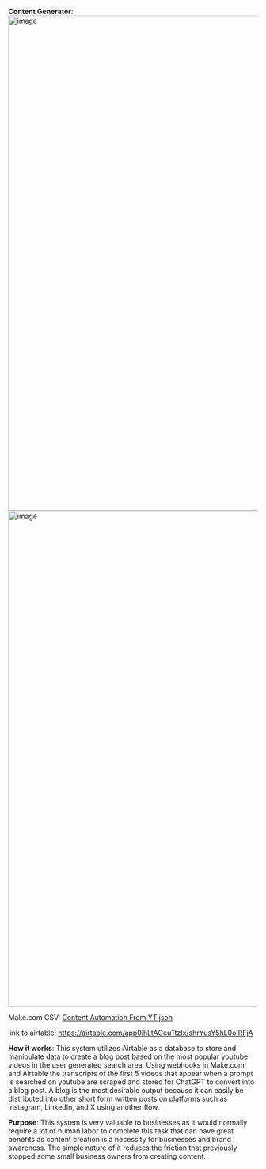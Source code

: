 **Content Generator**:
<img width="1000" alt="image" src="https://github.com/user-attachments/assets/040b28ab-3f3f-4119-9fdf-1e36c490ce6e">
<img width="1000" alt="image" src="https://github.com/user-attachments/assets/a0c338f2-d4a3-40bd-8928-7f22adaf2e69">


Make.com CSV: [Content Automation From YT.json](https://github.com/user-attachments/files/17219402/Content.Automation.From.YT.json)

link to airtable: https://airtable.com/app0ihLtAGeuTtzIx/shrYusY5hL0oIRFjA

**How it works**:
This system utilizes Airtable as a database to store and manipulate data to create a blog post based on the most popular youtube videos in the user generated search area. Using webhooks in Make.com and Airtable the transcripts of the first 5 videos that appear when a prompt is searched on youtube are scraped and stored for ChatGPT to convert into a blog post. A blog is the most desirable output because it can easily be distributed into other short form written posts on platforms such as instagram, LinkedIn, and X using another flow.

**Purpose**:
This system is very valuable to businesses as it would normally require a lot of human labor to complete this task that can have great benefits as content creation is a necessity for businesses and brand awareness. The simple nature of it reduces the friction that previously stopped some small business owners from creating content. 
